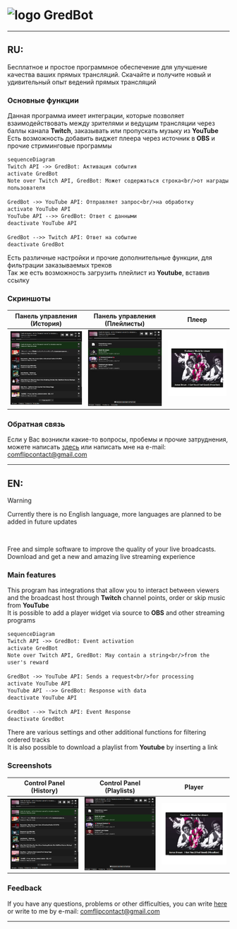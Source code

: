 # <div><img src="https://raw.githubusercontent.com/CoMFliP/gred-bot/main/logo.ico" alt="logo" width="32"/><span> GredBot</span></div> 
___

## RU:
Бесплатное и простое программное обеспечение для улучшение качества ваших прямых трансляций. Скачайте и получите новый и удивительный опыт ведений прямых трансляций

### Основные функции
Данная программа имеет интеграции, которые позволяет взаимодействовать между зрителями и ведущим трансляции через баллы канала **Twitch**, заказывать или пропускать музыку из **YouTube**
<br/>
Есть возможность добавить виджет плеера через источник в **OBS** и прочие стриминговые программы

```mermaid
sequenceDiagram
Twitch API ->> GredBot: Активация события
activate GredBot
Note over Twitch API, GredBot: Может содержаться строка<br/>от награды пользователя

GredBot ->> YouTube API: Отправляет запрос<br/>на обработку
activate YouTube API
YouTube API -->> GredBot: Ответ с данными
deactivate YouTube API

GredBot -->> Twitch API: Ответ на событие
deactivate GredBot
```

Есть различные настройки и прочие дополнительные функции, для фильтрации заказываемых треков
<br/>
Так же есть возможность загрузить плейлист из **Youtube**, вставив ссылку

### Скриншоты
|Панель управления (История)|Панель управления (Плейлисты)|Плеер|
|---------------------------|-----------------------------|-----|
|<img src="https://raw.githubusercontent.com/CoMFliP/gred-bot/main/screens/1.png" alt="screen"/>|<img src="https://raw.githubusercontent.com/CoMFliP/gred-bot/main/screens/2.png" alt="screen"/>|<img src="https://raw.githubusercontent.com/CoMFliP/gred-bot/main/screens/3.png" alt="screen"/>|

### Обратная связь
Если у Вас возникли какие-то вопросы, пробемы и прочие затруднения, можете написать [здесь](https://github.com/CoMFliP/gred-bot/issues/new) или написать мне на e-mail: comflipcontact@gmail.com

___

## EN:
> [!WARNING]  
> Currently there is no English language, more languages ​​are planned to be added in future updates
<br/>

Free and simple software to improve the quality of your live broadcasts. Download and get a new and amazing live streaming experience

### Main features
This program has integrations that allow you to interact between viewers and the broadcast host through **Twitch** channel points, order or skip music from **YouTube**
<br/>
It is possible to add a player widget via source to **OBS** and other streaming programs

```mermaid
sequenceDiagram
Twitch API ->> GredBot: Event activation
activate GredBot
Note over Twitch API, GredBot: May contain a string<br/>from the user's reward

GredBot ->> YouTube API: Sends a request<br/>for processing
activate YouTube API
YouTube API -->> GredBot: Response with data
deactivate YouTube API

GredBot -->> Twitch API: Event Response
deactivate GredBot
```

There are various settings and other additional functions for filtering ordered tracks
<br/>
It is also possible to download a playlist from **Youtube** by inserting a link

### Screenshots
|Control Panel (History)|Control Panel (Playlists)|Player|
|-----------------------|-------------------------|------|
|<img src="https://raw.githubusercontent.com/CoMFliP/gred-bot/main/screens/1.png" alt="screen"/>|<img src="https://raw.githubusercontent.com/CoMFliP/gred-bot/main/screens/2.png" alt="screen"/>|<img src="https://raw.githubusercontent.com/CoMFliP/gred-bot/main/screens/3.png" alt="screen"/>|

### Feedback
If you have any questions, problems or other difficulties, you can write [here](https://github.com/CoMFliP/gred-bot/issues/new) or write to me by e-mail: comflipcontact@gmail.com

___



